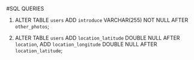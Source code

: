 
#SQL QUERIES


1. ALTER TABLE `users` ADD `introduce` VARCHAR(255) NOT NULL AFTER `other_photos`;

2. ALTER TABLE `users` ADD `location_latitude` DOUBLE NULL AFTER `location`, ADD `location_longitude` DOUBLE NULL AFTER `location_latitude`;
